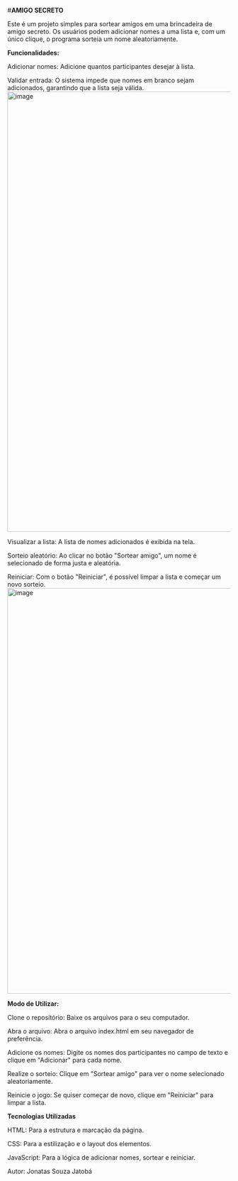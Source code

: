 #**AMIGO SECRETO**

Este é um projeto simples para sortear amigos em uma brincadeira de amigo secreto. Os usuários podem adicionar nomes a uma lista e, com um único clique, o programa sorteia um nome aleatoriamente.

**Funcionalidades:**

Adicionar nomes: Adicione quantos participantes desejar à lista.

Validar entrada: O sistema impede que nomes em branco sejam adicionados, garantindo que a lista seja válida.
<img width="1279" height="993" alt="image" src="https://github.com/user-attachments/assets/dbe1d291-d036-4b5a-bbf9-9f3448204210" />


Visualizar a lista: A lista de nomes adicionados é exibida na tela.

Sorteio aleatório: Ao clicar no botão "Sortear amigo", um nome é selecionado de forma justa e aleatória.

Reiniciar: Com o botão "Reiniciar", é possível limpar a lista e começar um novo sorteio.
<img width="1277" height="915" alt="image" src="https://github.com/user-attachments/assets/f92416e3-67b4-4868-930b-eac26b62e648" />


**Modo de Utilizar:**

Clone o repositório: Baixe os arquivos para o seu computador.

Abra o arquivo: Abra o arquivo index.html em seu navegador de preferência.

Adicione os nomes: Digite os nomes dos participantes no campo de texto e clique em "Adicionar" para cada nome.

Realize o sorteio: Clique em "Sortear amigo" para ver o nome selecionado aleatoriamente.

Reinicie o jogo: Se quiser começar de novo, clique em "Reiniciar" para limpar a lista.

**Tecnologias Utilizadas**

HTML: Para a estrutura e marcação da página.

CSS: Para a estilização e o layout dos elementos.

JavaScript: Para a lógica de adicionar nomes, sortear e reiniciar.



Autor: Jonatas Souza Jatobá
